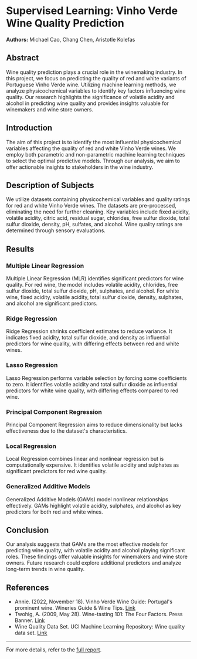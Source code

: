 # Supervised Learning: Vinho Verde Wine Quality Prediction

**Authors:** Michael Cao, Chang Chen, Aristotle Kolefas

## Abstract

Wine quality prediction plays a crucial role in the winemaking industry. In this project, we focus on predicting the quality of red and white variants of Portuguese Vinho Verde wine. Utilizing machine learning methods, we analyze physicochemical variables to identify key factors influencing wine quality. Our research highlights the significance of volatile acidity and alcohol in predicting wine quality and provides insights valuable for winemakers and wine store owners.

## Introduction

The aim of this project is to identify the most influential physicochemical variables affecting the quality of red and white Vinho Verde wines. We employ both parametric and non-parametric machine learning techniques to select the optimal predictive models. Through our analysis, we aim to offer actionable insights to stakeholders in the wine industry.

## Description of Subjects

We utilize datasets containing physicochemical variables and quality ratings for red and white Vinho Verde wines. The datasets are pre-processed, eliminating the need for further cleaning. Key variables include fixed acidity, volatile acidity, citric acid, residual sugar, chlorides, free sulfur dioxide, total sulfur dioxide, density, pH, sulfates, and alcohol. Wine quality ratings are determined through sensory evaluations.

## Results

### Multiple Linear Regression

Multiple Linear Regression (MLR) identifies significant predictors for wine quality. For red wine, the model includes volatile acidity, chlorides, free sulfur dioxide, total sulfur dioxide, pH, sulphates, and alcohol. For white wine, fixed acidity, volatile acidity, total sulfur dioxide, density, sulphates, and alcohol are significant predictors.

### Ridge Regression

Ridge Regression shrinks coefficient estimates to reduce variance. It indicates fixed acidity, total sulfur dioxide, and density as influential predictors for wine quality, with differing effects between red and white wines.

### Lasso Regression

Lasso Regression performs variable selection by forcing some coefficients to zero. It identifies volatile acidity and total sulfur dioxide as influential predictors for white wine quality, with differing effects compared to red wine.

### Principal Component Regression

Principal Component Regression aims to reduce dimensionality but lacks effectiveness due to the dataset's characteristics.

### Local Regression

Local Regression combines linear and nonlinear regression but is computationally expensive. It identifies volatile acidity and sulphates as significant predictors for red wine quality.

### Generalized Additive Models

Generalized Additive Models (GAMs) model nonlinear relationships effectively. GAMs highlight volatile acidity, sulphates, and alcohol as key predictors for both red and white wines.

## Conclusion

Our analysis suggests that GAMs are the most effective models for predicting wine quality, with volatile acidity and alcohol playing significant roles. These findings offer valuable insights for winemakers and wine store owners. Future research could explore additional predictors and analyze long-term trends in wine quality.

## References

- Annie. (2022, November 18). Vinho Verde Wine Guide: Portugal's prominent wine. Wineries Guide & Wine Tips. [Link](https://sonomawinegarden.com/vinho-verde-wine/)
- Twohig, A. (2009, May 28). Wine-tasting 101: The Four Factors. Press Banner. [Link](https://pressbanner.com/wine-tasting-101-the-four-factors/)
- Wine Quality Data Set. UCI Machine Learning Repository: Wine quality data set. [Link](https://archive.ics.uci.edu/ml/datasets/wine+quality)

---

For more details, refer to the [full report](https://github.com/mic-cao/Wines/blob/main/Written%20Report.pdf).
